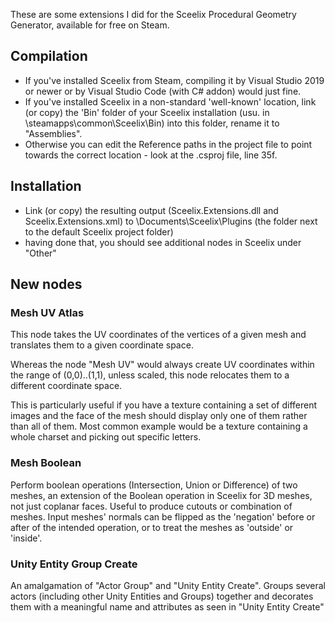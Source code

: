 These are some extensions I did for the Sceelix Procedural Geometry Generator, available for free on Steam.

## Compilation

* If you've installed Sceelix from Steam, compiling it by Visual Studio 2019 or newer or by Visual Studio Code (with C# addon) would just fine.
* If you've installed Sceelix in a non-standard 'well-known' location, link (or copy) the 'Bin' folder of your Sceelix installation (usu. in <path to Steam Library>\steamapps\common\Sceelix\Bin) into this folder, rename it to "Assemblies".
* Otherwise you can edit the Reference paths in the project file to point towards the correct location - look at the .csproj file, line 35f.

## Installation

* Link (or copy) the resulting output (Sceelix.Extensions.dll and Sceelix.Extensions.xml) to <your home folder>\Documents\Sceelix\Plugins (the folder next to the default Sceelix project folder)
* having done that, you should see additional nodes in Sceelix under "Other"

## New nodes

### Mesh UV Atlas

This node takes the UV coordinates of the vertices of a given mesh and translates them to a given coordinate space.

Whereas the node "Mesh UV" would always create UV coordinates within the range of (0,0)..(1,1), unless scaled, this node relocates them to a different coordinate space.

This is particularly useful if you have a texture containing a set of different images and the face of the mesh should display only one of them rather than all of them. Most common example would be a texture containing a whole charset and picking out specific letters.

### Mesh Boolean

Perform boolean operations (Intersection, Union or Difference) of two meshes, an extension of the Boolean operation in Sceelix for 3D meshes, not just coplanar faces. Useful to produce cutouts or combination of meshes.
Input meshes' normals can be flipped as the 'negation' before or after of the intended operation, or to treat the meshes as 'outside' or 'inside'.

### Unity Entity Group Create

An amalgamation of "Actor Group" and "Unity Entity Create". Groups several actors (including other Unity Entities and Groups) together and decorates them with a meaningful name and attributes as seen in "Unity Entity Create"

